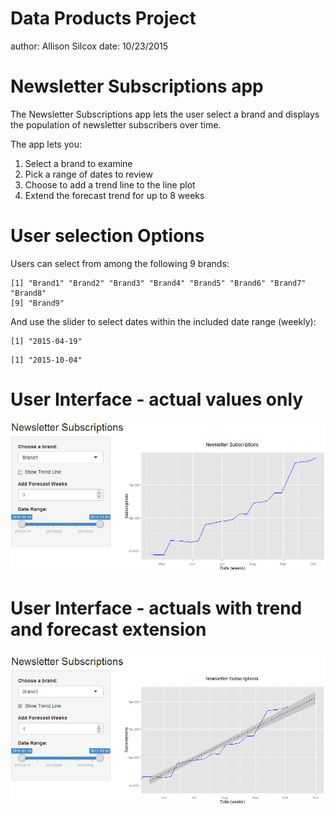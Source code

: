 Data Products Project
========================================================
author: Allison Silcox
date: 10/23/2015

Newsletter Subscriptions app
========================================================

The Newsletter Subscriptions app lets the user select a brand and displays the population of newsletter subscribers over time. 

The app lets you:  

1. Select a brand to examine  
2. Pick a range of dates to review  
3. Choose to add a trend line to the line plot  
4. Extend the forecast trend for up to 8 weeks  

User selection Options
========================================================

Users can select from among the following 9 brands:




```
[1] "Brand1" "Brand2" "Brand3" "Brand4" "Brand5" "Brand6" "Brand7" "Brand8"
[9] "Brand9"
```

And use the slider to select dates within the included date range (weekly):


```
[1] "2015-04-19"
```

```
[1] "2015-10-04"
```

User Interface - actual values only
========================================================

![title](ShinyNews.png)

User Interface - actuals with trend and forecast extension    
========================================================    
    
![title](ShinyNewsX.png)
